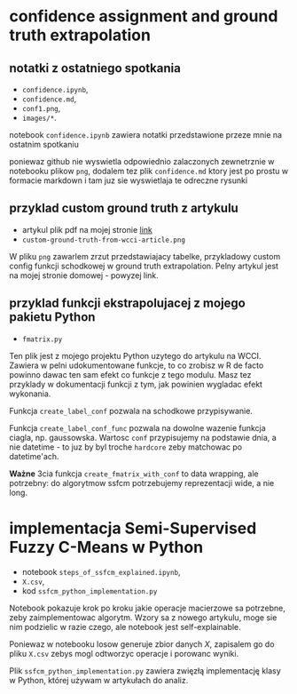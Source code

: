 # confidence assignment and ground truth extrapolation

## notatki z ostatniego spotkania

* `confidence.ipynb`,
* `confidence.md`,
* `conf1.png`,
* `images/*`.

notebook `confidence.ipynb` zawiera notatki przedstawione
przeze mnie na ostatnim spotkaniu

poniewaz github nie wyswietla odpowiednio zalaczonych
zewnetrznie w notebooku plikow `png`, dodalem tez plik
`confidence.md` ktory jest po prostu w formacie markdown
i tam juz sie wyswietlaja te odreczne rysunki
	
## przyklad custom ground truth z artykulu

* artykul plik pdf na mojej stronie [link](https://www.kamilkmita.com/pdfs/KmitaCasalinoCastellanoHryniewiczKaczmarekMajer2022AcceptedPaper.pdf)
* `custom-ground-truth-from-wcci-article.png`

W pliku `png` zawarlem zrzut przedstawiajacy tabelke, przykladowy custom config
funkcji schodkowej w ground truth extrapolation.
Pelny artykul jest na mojej stronie domowej - powyzej link.

## przyklad funkcji ekstrapolujacej z mojego pakietu Python

* `fmatrix.py`

Ten plik jest z mojego projektu Python uzytego do artykulu na WCCI.
Zawiera w pelni udokumentowane funkcje, to co zrobisz w R de facto powinno
dawac ten sam efekt co funkcje z tego modulu.
Masz tez przyklady w dokumentacji funkcji z tym, jak powinien wygladac
efekt wykonania.

Funkcja `create_label_conf` pozwala na schodkowe przypisywanie.

Funkcja `create_label_conf_func` pozwala na dowolne wazenie funkcja ciagla,
np. gaussowska.
Wartosc `conf` przypisujemy na podstawie dnia, a nie datetime - 
to juz by byl troche `hardcore` zeby matchowac po datetime'ach.

**Ważne** 3cia funkcja `create_fmatrix_with_conf` to data wrapping, ale potrzebny:
do algorytmow ssfcm potrzebujemy reprezentacji wide, a nie long.

# implementacja Semi-Supervised Fuzzy C-Means w Python

* notebook `steps_of_ssfcm_explained.ipynb`,
* `X.csv`,
* kod `ssfcm_python_implementation.py`

Notebook pokazuje krok po kroku jakie operacje macierzowe sa potrzebne,
zeby zaimplementowac algorytm.
Wzory sa z nowego artykulu, moge sie nim podzielic w razie czego,
ale notebook jest self-explainable.

Poniewaz w notebooku losow generuje zbior danych $X$, zapisalem go do pliku `X.csv`
zebys mogl odtworzyc operacje i porowanc wyniki.

Plik `ssfcm_python_implementation.py` zawiera zwięzłą implementację klasy w Python,
której używam w artykułach do analiz.

